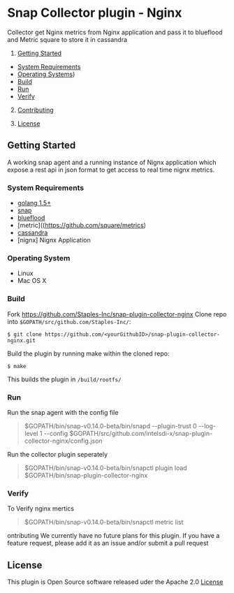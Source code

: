 # Snap Collector plugin - Nginx
Collector get Nginx metrics from Nginx application and pass it to blueflood and Metric square to store it in cassandra

1. [Getting Started](#getting-started)
  * [System Requirements](#system-requirements)
  * [Operating Systems](#operating-systems))
  * [Build](#build)
  * [Run](#run)
  * [Verify](#verify)

2. [Contributing](#contributing)

3. [License](#license)

## Getting Started
A working snap agent and a running instance of Nignx application which expose a rest api in json format to get access to real time nignx metrics.

### System Requirements
* [golang 1.5+](https://golang.org/dl/)
* [snap](https://github.com/intelsdi-x/snap)
* [blueflood](http://blueflood.io/)
* [metric]((https://github.com/square/metrics)
* [cassandra](http://cassandra.apache.org/)
* [nignx] Nignx Application

### Operating System
* Linux
* Mac OS X

### Build
Fork https://github.com/Staples-Inc/snap-plugin-collector-nginx
Clone repo into `$GOPATH/src/github.com/Staples-Inc/`:

```
$ git clone https://github.com/<yourGithubID>/snap-plugin-collector-nginx.git
```

Build the plugin by running make within the cloned repo:
```
$ make
```
This builds the plugin in `/build/rootfs/`

### Run
Run the snap agent with the config file

> $GOPATH/bin/snap-v0.14.0-beta/bin/snapd --plugin-trust 0 --log-level 1 --config $GOPATH/src/github.com/intelsdi-x/snap-plugin-collector-nginx/config.json

Run the collector plugin seperately

> $GOPATH/bin/snap-v0.14.0-beta/bin/snapctl  plugin load $GOPATH/bin/snap-plugin-collector-nginx

### Verify
To Verify nginx mertics
> $GOPATH/bin/snap-v0.14.0-beta/bin/snapctl metric list

ontributing
We currently have no future plans for this plugin. If you have a feature request, please add it as an issue and/or submit a pull request

## License
This plugin is Open Source software released uder the Apache 2.0 [License](LICENSE)
